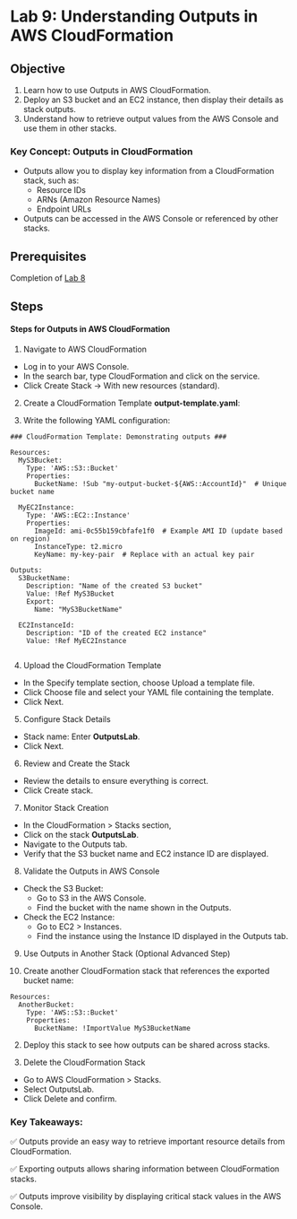# Lab 9: Understanding Outputs in AWS CloudFormation
## Objective

1. Learn how to use Outputs in AWS CloudFormation.
2. Deploy an S3 bucket and an EC2 instance, then display their details as stack outputs.
3. Understand how to retrieve output values from the AWS Console and use them in other stacks.

### Key Concept: Outputs in CloudFormation
- Outputs allow you to display key information from a CloudFormation stack, such as:
    - Resource IDs
    - ARNs (Amazon Resource Names)
    - Endpoint URLs
- Outputs can be accessed in the AWS Console or referenced by other stacks.

## Prerequisites

Completion of [Lab 8](../Lab%208/README.md)

## Steps

#### Steps for Outputs in AWS CloudFormation
1. Navigate to AWS CloudFormation

- Log in to your AWS Console.
- In the search bar, type CloudFormation and click on the service.
- Click Create Stack → With new resources (standard).


2. Create a CloudFormation Template **output-template.yaml**:

3. Write the following YAML configuration:
```
### CloudFormation Template: Demonstrating outputs ###

Resources:
  MyS3Bucket:
    Type: 'AWS::S3::Bucket'
    Properties:
      BucketName: !Sub "my-output-bucket-${AWS::AccountId}"  # Unique bucket name
  
  MyEC2Instance:
    Type: 'AWS::EC2::Instance'
    Properties:
      ImageId: ami-0c55b159cbfafe1f0  # Example AMI ID (update based on region)
      InstanceType: t2.micro
      KeyName: my-key-pair  # Replace with an actual key pair

Outputs:
  S3BucketName:
    Description: "Name of the created S3 bucket"
    Value: !Ref MyS3Bucket
    Export:
      Name: "MyS3BucketName"

  EC2InstanceId:
    Description: "ID of the created EC2 instance"
    Value: !Ref MyEC2Instance
   
```  
4. Upload the CloudFormation Template

- In the Specify template section, choose Upload a template file.
- Click Choose file and select your YAML file containing the template.
- Click Next.

5. Configure Stack Details

- Stack name: Enter **OutputsLab**.
- Click Next.

6.  Review and Create the Stack
- Review the details to ensure everything is correct.
- Click Create stack.


7. Monitor Stack Creation

- In the CloudFormation > Stacks section,
- Click on the stack **OutputsLab**.
- Navigate to the Outputs tab.
- Verify that the S3 bucket name and EC2 instance ID are displayed.

8. Validate the Outputs in AWS Console

- Check the S3 Bucket:
    - Go to S3 in the AWS Console.
    - Find the bucket with the name shown in the Outputs.
- Check the EC2 Instance:
    - Go to EC2 > Instances.
    - Find the instance using the Instance ID displayed in the Outputs tab.

9. Use Outputs in Another Stack (Optional Advanced Step)

1. Create another CloudFormation stack that references the exported bucket name:
```
Resources:
  AnotherBucket:
    Type: 'AWS::S3::Bucket'
    Properties:
      BucketName: !ImportValue MyS3BucketName
```
2. Deploy this stack to see how outputs can be shared across stacks.

10. Delete the CloudFormation Stack

- Go to AWS CloudFormation > Stacks.
- Select OutputsLab.
- Click Delete and confirm.


### Key Takeaways:

✅ Outputs provide an easy way to retrieve important resource details from CloudFormation.

✅ Exporting outputs allows sharing information between CloudFormation stacks.

✅ Outputs improve visibility by displaying critical stack values in the AWS Console.

